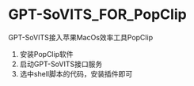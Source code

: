 # GPT-SoVITS_FOR_PopClip
GPT-SoVITS接入苹果MacOs效率工具PopClip

1. 安装PopClip软件
2. 启动GPT-SoVITS接口服务
3. 选中shell脚本的代码，安装插件即可
